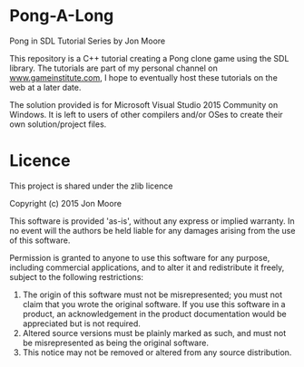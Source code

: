 # Pong-A-Long
Pong in SDL Tutorial Series by Jon Moore

This repository is a C++ tutorial creating a Pong clone game using the SDL library.  The tutorials are part of my personal channel on www.gameinstitute.com, I hope to eventually host these tutorials on the web at a later date.

The solution provided is for Microsoft Visual Studio 2015 Community on Windows.  It is left to users of other compilers and/or OSes to create their own solution/project files.

# Licence

This project is shared under the zlib licence

Copyright (c) 2015 Jon Moore

This software is provided 'as-is', without any express or implied
warranty. In no event will the authors be held liable for any damages
arising from the use of this software.

Permission is granted to anyone to use this software for any purpose,
including commercial applications, and to alter it and redistribute it
freely, subject to the following restrictions:

1. The origin of this software must not be misrepresented; you must not
   claim that you wrote the original software. If you use this software
   in a product, an acknowledgement in the product documentation would be
   appreciated but is not required.
2. Altered source versions must be plainly marked as such, and must not be
   misrepresented as being the original software.
3. This notice may not be removed or altered from any source distribution.
